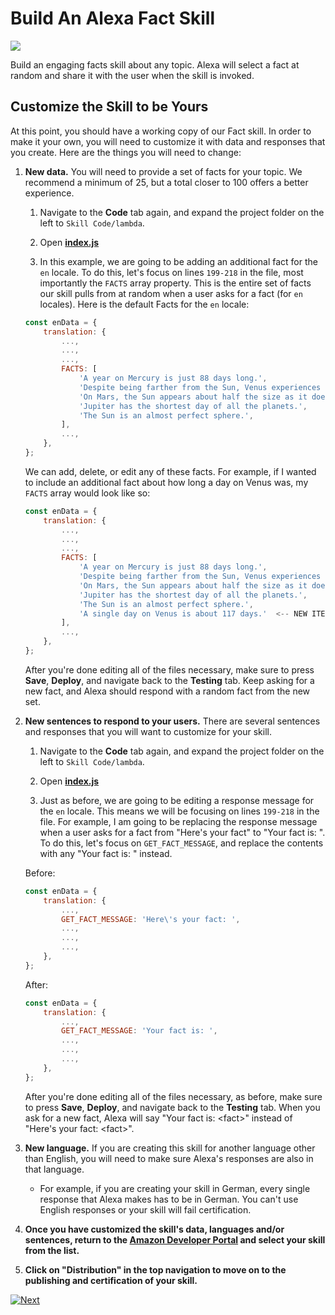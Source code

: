 # Build An Alexa Fact Skill
<img src="https://m.media-amazon.com/images/G/01/mobile-apps/dex/alexa/alexa-skills-kit/tutorials/quiz-game/header._TTH_.png" />

Build an engaging facts skill about any topic. Alexa will select a fact at random and share it with the user when the skill is invoked.

## Customize the Skill to be Yours

At this point, you should have a working copy of our Fact skill.  In order to make it your own, you will need to customize it with data and responses that you create.  Here are the things you will need to change:

1.  **New data.** You will need to provide a set of facts for your topic. We recommend a minimum of 25, but a total closer to 100 offers a better experience.

    1. Navigate to the **Code** tab again, and expand the project folder on the left to `Skill Code/lambda`.

    2. Open **[index.js](../lambda/custom/index.js)**

    3. In this example, we are going to be adding an additional fact for the `en` locale. To do this, let's focus on lines `199-218` in the file, most importantly the `FACTS` array property. This is the entire set of facts our skill pulls from at random when a user asks for a fact (for `en` locales). Here is the default Facts for the `en` locale:
    ```js
    const enData = {
        translation: {
            ...,
            ...,
            ...,
            FACTS: [
                'A year on Mercury is just 88 days long.',
                'Despite being farther from the Sun, Venus experiences higher temperatures than Mercury.',
                'On Mars, the Sun appears about half the size as it does on Earth.',
                'Jupiter has the shortest day of all the planets.',
                'The Sun is an almost perfect sphere.',
            ],
            ...,
        },
    };
    ```

    We can add, delete, or edit any of these facts. For example, if I wanted to include an additional fact about how long a day on Venus was, my `FACTS` array would look like so:

    ```js
    const enData = {
        translation: {
            ...,
            ...,
            ...,
            FACTS: [
                'A year on Mercury is just 88 days long.',
                'Despite being farther from the Sun, Venus experiences higher temperatures than Mercury.',
                'On Mars, the Sun appears about half the size as it does on Earth.',
                'Jupiter has the shortest day of all the planets.',
                'The Sun is an almost perfect sphere.',
                'A single day on Venus is about 117 days.'  <-- NEW ITEM
            ],
            ...,
        },
    };
    ```

    After you're done editing all of the files necessary, make sure to press **Save**, **Deploy**, and navigate back to the **Testing** tab. Keep asking for a new fact, and Alexa should respond with a random fact from the new set.

2.  **New sentences to respond to your users.** There are several sentences and responses that you will want to customize for your skill.

    1. Navigate to the **Code** tab again, and expand the project folder on the left to `Skill Code/lambda`.

    2. Open **[index.js](../lambda/custom/index.js)**

    3. Just as before, we are going to be editing a response message for the `en` locale. This means we will be focusing on lines `199-218` in the file. For example, I am going to be replacing the response message when a user asks for a fact from "Here's your fact" to "Your fact is: ". To do this, let's focus on `GET_FACT_MESSAGE`, and replace the contents with any "Your fact is: " instead.

    Before:
    ```js
    const enData = {
        translation: {
            ...,
            GET_FACT_MESSAGE: 'Here\'s your fact: ',
            ...,
            ...,
            ...,
        },
    };
    ```

    After:
    ```js
    const enData = {
        translation: {
            ...,
            GET_FACT_MESSAGE: 'Your fact is: ',
            ...,
            ...,
            ...,
        },
    };
    ```

     After you're done editing all of the files necessary, as before, make sure to press **Save**, **Deploy**, and navigate back to the **Testing** tab. When you ask for a new fact, Alexa will say "Your fact is: \<fact\>" instead of "Here's your fact: \<fact\>".

3.  **New language.** If you are creating this skill for another language other than English, you will need to make sure Alexa's responses are also in that language.

    - For example, if you are creating your skill in German, every single response that Alexa makes has to be in German. You can't use English responses or your skill will fail certification.

4. **Once you have customized the skill's data, languages and/or sentences, return to the [Amazon Developer Portal](https://developer.amazon.com/alexa/console/ask?&sc_category=Owned&sc_channel=RD&sc_campaign=Evangelism2018&sc_publisher=github&sc_content=Survey&sc_detail=fact-nodejs-V2_GUI-5&sc_funnel=Convert&sc_country=WW&sc_medium=Owned_RD_Evangelism2018_github_Survey_fact-nodejs-V2_GUI-5_Convert_WW_beginnersdevs&sc_segment=beginnersdevs) and select your skill from the list.**

5.  **Click on "Distribution" in the top navigation to move on to the publishing and certification of your skill.**


[![Next](https://m.media-amazon.com/images/G/01/mobile-apps/dex/alexa/alexa-skills-kit/tutorials/general/buttons/button_next_publication._TTH_.png)](./submit-for-certification.md)

